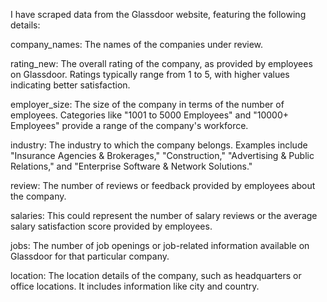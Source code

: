 I have scraped data from the Glassdoor website, featuring the following details:

company_names: The names of the companies under review.

rating_new: The overall rating of the company, as provided by employees on Glassdoor. Ratings typically range from 1 to 5, with higher values indicating better satisfaction.

employer_size: The size of the company in terms of the number of employees. Categories like "1001 to 5000 Employees" and "10000+ Employees" provide a range of the company's workforce.

industry: The industry to which the company belongs. Examples include "Insurance Agencies & Brokerages," "Construction," "Advertising & Public Relations," and "Enterprise Software & Network Solutions."

review: The number of reviews or feedback provided by employees about the company.

salaries: This could represent the number of salary reviews or the average salary satisfaction score provided by employees.

jobs: The number of job openings or job-related information available on Glassdoor for that particular company.

location: The location details of the company, such as headquarters or office locations. It includes information like city and country.

